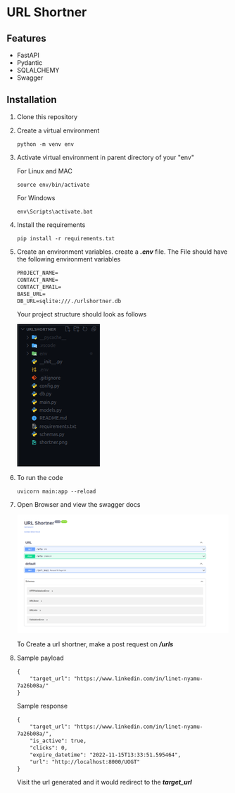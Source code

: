 # URL Shortner

## Features

*  FastAPI
*  Pydantic
*  SQLALCHEMY
*  Swagger

## Installation

1. Clone this repository
2. Create a virtual environment

    ```
    python -m venv env
    ```

3. Activate virtual environment in parent directory of your "env"

    For Linux and MAC

    ```
    source env/bin/activate
    ```

    For Windows

    ```
    env\Scripts\activate.bat
    ```

4. Install the requirements

    ```
    pip install -r requirements.txt
    ```

5. Create an environment variables. create a ***.env*** file. The File should have the following environment variables

    ```
    PROJECT_NAME=
    CONTACT_NAME=
    CONTACT_EMAIL=
    BASE_URL=
    DB_URL=sqlite:///./urlshortner.db
    ```

    Your project structure should look as follows

    
    ![alt](projectStructure.png)

6. To run the code
    ```
    uvicorn main:app --reload
    ```

7. Open Browser and view the swagger docs

    ![alt text](shortner.png)

    To Create a url shortner, make a post request on ***/urls***

8. Sample payload 

    ```
    {
        "target_url": "https://www.linkedin.com/in/linet-nyamu-7a26b08a/"
    }
    ```

    Sample response

    ```
    {
        "target_url": "https://www.linkedin.com/in/linet-nyamu-7a26b08a/",
        "is_active": true,
        "clicks": 0,
        "expire_datetime": "2022-11-15T13:33:51.595464",
        "url": "http://localhost:8000/UOGT"
    }
    ```

    Visit the url generated and it would redirect to the ***target_url***
